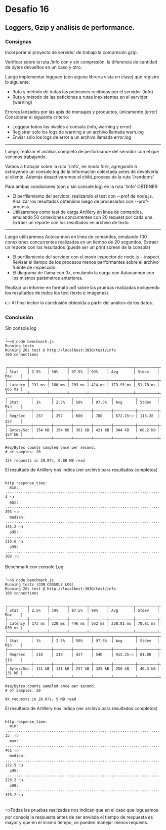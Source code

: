 # Desafío 16

## Loggers, Gzip y análisis de performance.

### Consignas

Incorporar al proyecto de servidor de trabajo la compresión gzip.

Verificar sobre la ruta /info con y sin compresión, la diferencia de cantidad de bytes devueltos en un caso y otro.

Luego implementar loggueo (con alguna librería vista en clase) que registre lo siguiente:

   - Ruta y método de todas las peticiones recibidas por el servidor (info)
   - Ruta y método de las peticiones a rutas inexistentes en el servidor (warning)

Errores lanzados por las apis de mensajes y productos, únicamente (error)
Considerar el siguiente criterio:
  - Loggear todos los niveles a consola (info, warning y error)
  - Registrar sólo los logs de warning a un archivo llamada warn.log
  - Enviar sólo los logs de error a un archivo llamada error.log

----

Luego, realizar el análisis completo de performance del servidor con el que venimos trabajando.

Vamos a trabajar sobre la ruta '/info', en modo fork, agregando ó extrayendo un console.log de la información colectada antes de devolverla al cliente. Además desactivaremos el child_process de la ruta '/randoms'

Para ambas condiciones (con o sin console.log) en la ruta '/info' OBTENER:

  - El perfilamiento del servidor, realizando el test con --prof de node.js. Analizar los resultados obtenidos luego de procesarlos con --prof-process. 
  - Utilizaremos como test de carga Artillery en línea de comandos, emulando 50 conexiones concurrentes con 20 request por cada una. Extraer un reporte con los resultados en archivo de texto.

----

Luego utilizaremos Autocannon en línea de comandos, emulando 100 conexiones concurrentes realizadas en un tiempo de 20 segundos. Extraer un reporte con los resultados (puede ser un print screen de la consola)

  - El perfilamiento del servidor con el modo inspector de node.js --inspect. Revisar el tiempo de los procesos menos performantes sobre el archivo fuente de inspección.
  - El diagrama de flama con 0x, emulando la carga con Autocannon con los mismos parámetros anteriores.
  
Realizar un informe en formato pdf sobre las pruebas realizadas incluyendo los resultados de todos los test (texto e imágenes). 

👉 Al final incluir la conclusión obtenida a partir del análisis de los datos.

### Conclusión

Sin console log

```console

╰─>$ node benchmark.js
Running tests
Running 20s test @ http://localhost:3030/test/info
100 connections


┌─────────┬────────┬────────┬────────┬────────┬───────────┬──────────┬────────┐
│ Stat    │ 2.5%   │ 50%    │ 97.5%  │ 99%    │ Avg       │ Stdev    │ Max    │
├─────────┼────────┼────────┼────────┼────────┼───────────┼──────────┼────────┤
│ Latency │ 131 ms │ 160 ms │ 293 ms │ 424 ms │ 173.93 ms │ 51.78 ms │ 665 ms │
└─────────┴────────┴────────┴────────┴────────┴───────────┴──────────┴────────┘
┌───────────┬────────┬────────┬────────┬────────┬──────────┬─────────┬────────┐
│ Stat      │ 1%     │ 2.5%   │ 50%    │ 97.5%  │ Avg      │ Stdev   │ Min    │
├───────────┼────────┼────────┼────────┼────────┼──────────┼─────────┼────────┤
│ Req/Sec   │ 257    │ 257    │ 600    │ 700    │ 572.15👈 │ 113.28  │ 257    │
├───────────┼────────┼────────┼────────┼────────┼──────────┼─────────┼────────┤
│ Bytes/Sec │ 154 kB │ 154 kB │ 361 kB │ 421 kB │ 344 kB   │ 68.2 kB │ 154 kB │
└───────────┴────────┴────────┴────────┴────────┴──────────┴─────────┴────────┘

Req/Bytes counts sampled once per second.
# of samples: 20

12k requests in 20.07s, 6.88 MB read

```

El resultado de Artillery nos indica (ver archivo para resultados completos)

```console

http.response_time:
  min: ......................................................................... 4 👈
  max: ......................................................................... 393 👈
  median: ...................................................................... 141.2 👈 
  p95: ......................................................................... 210.6 👈
  p99: ......................................................................... 308 👈

```

Benchmark con console Log

```console

╰─>$ node benchmark.js
Running tests (CON CONSOLE LOG)
Running 20s test @ http://localhost:3030/test/info
100 connections


┌─────────┬────────┬────────┬────────┬────────┬───────────┬──────────┬────────┐
│ Stat    │ 2.5%   │ 50%    │ 97.5%  │ 99%    │ Avg       │ Stdev    │ Max    │
├─────────┼────────┼────────┼────────┼────────┼───────────┼──────────┼────────┤
│ Latency │ 173 ms │ 220 ms │ 446 ms │ 562 ms │ 238.81 ms │ 70.81 ms │ 830 ms │
└─────────┴────────┴────────┴────────┴────────┴───────────┴──────────┴────────┘
┌───────────┬────────┬────────┬────────┬────────┬──────────┬─────────┬────────┐
│ Stat      │ 1%     │ 2.5%   │ 50%    │ 97.5%  │ Avg      │ Stdev   │ Min    │
├───────────┼────────┼────────┼────────┼────────┼──────────┼─────────┼────────┤
│ Req/Sec   │ 218    │ 218    │ 427    │ 540    │ 415.35👈 │ 81.88   │ 218    │
├───────────┼────────┼────────┼────────┼────────┼──────────┼─────────┼────────┤
│ Bytes/Sec │ 131 kB │ 131 kB │ 257 kB │ 325 kB │ 250 kB   │ 49.3 kB │ 131 kB │
└───────────┴────────┴────────┴────────┴────────┴──────────┴─────────┴────────┘

Req/Bytes counts sampled once per second.
# of samples: 20

8k requests in 20.07s, 5 MB read

```

El resultado de Artillery nos indica (ver archivo para resultados completos)

```console

http.response_time:
  min: ......................................................................... 15  👈
  max: ......................................................................... 461 👈
  median: ...................................................................... 172.5 👈
  p95: ......................................................................... 228.2 👈 
  p99: ......................................................................... 376.2 👈
  
```

👈Todas las pruebas realizadas nos indican que en el caso que logueamos por consola la respuesta antes de ser enviada el tiempo de respuesta es mayor y que en el mismo tiempo, se pueden manejar menos requests. 
